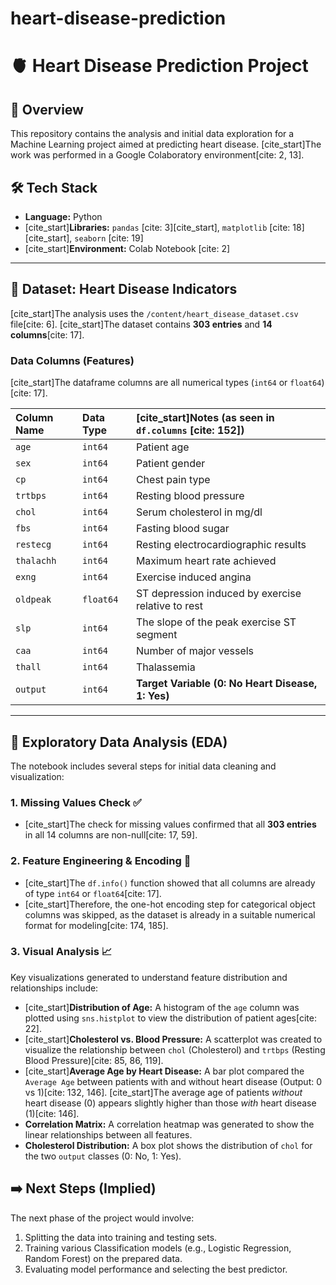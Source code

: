 # heart-disease-prediction
# 🫀 Heart Disease Prediction Project

## 🌟 Overview

This repository contains the analysis and initial data exploration for a Machine Learning project aimed at predicting heart disease. [cite_start]The work was performed in a Google Colaboratory environment[cite: 2, 13].

## 🛠️ Tech Stack

* **Language:** Python
* [cite_start]**Libraries:** `pandas` [cite: 3][cite_start], `matplotlib` [cite: 18][cite_start], `seaborn` [cite: 19]
* [cite_start]**Environment:** Colab Notebook [cite: 2]

---

## 💾 Dataset: Heart Disease Indicators

[cite_start]The analysis uses the `/content/heart_disease_dataset.csv` file[cite: 6]. [cite_start]The dataset contains **303 entries** and **14 columns**[cite: 17].

### Data Columns (Features)

[cite_start]The dataframe columns are all numerical types (`int64` or `float64`)[cite: 17].

| Column Name | Data Type | [cite_start]Notes (as seen in `df.columns` [cite: 152]) |
| :--- | :--- | :--- |
| `age` | `int64` | Patient age |
| `sex` | `int64` | Patient gender |
| `cp` | `int64` | Chest pain type |
| `trtbps` | `int64` | Resting blood pressure |
| `chol` | `int64` | Serum cholesterol in mg/dl |
| `fbs` | `int64` | Fasting blood sugar |
| `restecg` | `int64` | Resting electrocardiographic results |
| `thalachh` | `int64` | Maximum heart rate achieved |
| `exng` | `int64` | Exercise induced angina |
| `oldpeak` | `float64` | ST depression induced by exercise relative to rest |
| `slp` | `int64` | The slope of the peak exercise ST segment |
| `caa` | `int64` | Number of major vessels |
| `thall` | `int64` | Thalassemia |
| `output` | `int64` | **Target Variable (0: No Heart Disease, 1: Yes)** |

---

## 🔎 Exploratory Data Analysis (EDA)

The notebook includes several steps for initial data cleaning and visualization:

### 1. Missing Values Check ✅

* [cite_start]The check for missing values confirmed that all **303 entries** in all 14 columns are non-null[cite: 17, 59].

### 2. Feature Engineering & Encoding 🔢

* [cite_start]The `df.info()` function showed that all columns are already of type `int64` or `float64`[cite: 17].
* [cite_start]Therefore, the one-hot encoding step for categorical object columns was skipped, as the dataset is already in a suitable numerical format for modeling[cite: 174, 185].

### 3. Visual Analysis 📈

Key visualizations generated to understand feature distribution and relationships include:

* [cite_start]**Distribution of Age:** A histogram of the `age` column was plotted using `sns.histplot` to view the distribution of patient ages[cite: 22].
* [cite_start]**Cholesterol vs. Blood Pressure:** A scatterplot was created to visualize the relationship between `chol` (Cholesterol) and `trtbps` (Resting Blood Pressure)[cite: 85, 86, 119].
* [cite_start]**Average Age by Heart Disease:** A bar plot compared the `Average Age` between patients with and without heart disease (Output: 0 vs 1)[cite: 132, 146]. [cite_start]The average age of patients *without* heart disease (0) appears slightly higher than those *with* heart disease (1)[cite: 146].
* **Correlation Matrix:** A correlation heatmap was generated to show the linear relationships between all features.
* **Cholesterol Distribution:** A box plot shows the distribution of `chol` for the two `output` classes (0: No, 1: Yes).

## ➡️ Next Steps (Implied)

The next phase of the project would involve:

1.  Splitting the data into training and testing sets.
2.  Training various Classification models (e.g., Logistic Regression, Random Forest) on the prepared data.
3.  Evaluating model performance and selecting the best predictor.
